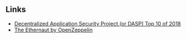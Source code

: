 ## Links
- [Decentralized Application Security Project (or DASP) Top 10 of 2018](https://www.dasp.co/)
- [The Ethernaut by OpenZeppelin](https://solidity-05.ethernaut.openzeppelin.com/)

